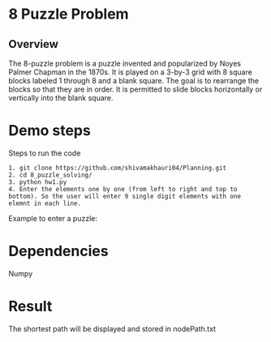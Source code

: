 # 8 Puzzle Problem

## Overview
The 8-puzzle problem is a puzzle invented and popularized by Noyes Palmer Chapman in the 1870s. It is played on a 3-by-3 grid with 8 square blocks labeled 1 through 8 and a blank square. The goal is to rearrange the blocks so that they are in order. It is permitted to slide blocks horizontally or vertically into the blank square.

# Demo steps
 Steps to run the code

```
1. git clone https://github.com/shivamakhauri04/Planning.git
2. cd 8_puzzle_solving/
3. python hw1.py
4. Enter the elements one by one (from left to right and top to bottom). So the user will enter 9 single digit elements with one elemnt in each line.
```

Example to enter a puzzle:



# Dependencies 
Numpy

# Result
The shortest path will be displayed and stored in nodePath.txt


